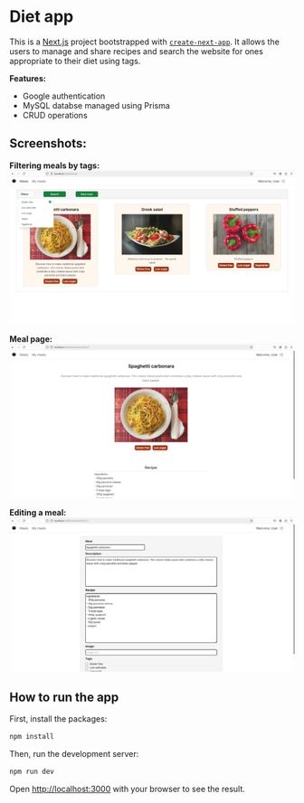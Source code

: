 # Diet app
This is a [Next.js](https://nextjs.org/) project bootstrapped with [`create-next-app`](https://github.com/vercel/next.js/tree/canary/packages/create-next-app). It allows the users to manage and share recipes and search the website for ones appropriate to their diet using tags.

**Features:**
- Google authentication
- MySQL databse managed using Prisma
- CRUD operations

## Screenshots:

**Filtering meals by tags:**
![alt text](readme/image-2.png)

**Meal page:**
![alt text](readme/image-1.png)

**Editing a meal:**
![alt text](readme/image.png)

## How to run the app

First, install the packages:
```bash
npm install
```

Then, run the development server:

```bash
npm run dev
```

Open [http://localhost:3000](http://localhost:3000) with your browser to see the result.